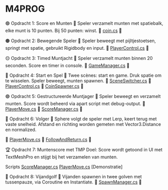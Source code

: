 # M4PROG
🟢 Opdracht 1: Score en Munten
🎯 Speler verzamelt munten met spatiebalk, elke munt is 10 punten. Bij 50 punten: winst.
🔗 [coin.cs](Assets/scripts/coin.cs)
🎥

🟠 Opdracht 2: Bewegende Speler
🎯 Speler beweegt met pijltjestoetsen, springt met spatie, gebruikt Rigidbody en input.
🔗 [PlayerControl.cs](Assets/scripts/les2.cs)
🎥

🟡 Opdracht 3: Timed Muntjacht
🎯 Speler verzamelt munten binnen 20 seconden. Score en timer in console.
🔗 [GameManager.cs](Assets/scripts/les3.cs)
🎥

🔵 Opdracht 4: Start en Spel
🎯 Twee scènes: start en game. Druk spatie om te wisselen. Speler beweegt, munten spawnen.
🔗 [SceneSwitcher.cs](Assets/scripts/scenemanager.cs)
🔗 [PlayerControl.cs](Assets/scripts/les2.cs)
🔗 [CoinSpawner.cs](Assets/scripts/les8.cs)
🎥

🟣 Opdracht 5: Gestructureerde Muntjager
🎯 Speler beweegt en verzamelt munten. Score wordt beheerd via apart script met debug-output.
🔗 [PlayerMove.cs](Assets/scripts/playermove.cs)
🔗 [ScoreManager.cs](Assets/scripts/scoremanager.cs)
🎥

🧲 Opdracht 6: Volger
🎯 Sphere volgt de speler met Lerp, keert terug met vaste snelheid. Afstand en richting worden gemeten met Vector3.Distance en normalized.

🔗 [PlayerMove.cs](Assets/scripts/playermove.cs)
🔗 [FollowAndReturn.cs](Assets/scripts/les6.cs)
🎥

🏆 Opdracht 7: Muntenscore met TMP
Doel: Score wordt getoond in UI met TextMeshPro en stijgt bij het verzamelen van munten.

Scripts
[ScoreManager.cs](Assets/scripts/scoremanager.cs)
[PlayerMove.cs](Assets/scripts/playermove.cs)
[Demonstratie]


🔴 Opdracht 8: Vijandgolf
🎯 Vijanden spawnen in twee golven met tussenpauze, via Coroutine en Instantiate.
🔗 [SpawnManager.cs](Assets/scripts/les8.cs)
🎥
